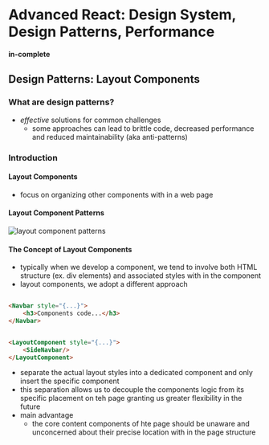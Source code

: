 # Advanced React: Design System, Design Patterns, Performance

**in-complete**

## Design Patterns: Layout Components

### What are design patterns?

- _effective_ solutions for common challenges
    - some approaches can lead to brittle code, decreased performance and reduced maintainability (aka anti-patterns)

### Introduction

#### Layout Components

- focus on organizing other components with in a web page

#### Layout Component Patterns

![layout component patterns](layout_component_patterns.jpg)

#### The Concept of Layout Components

- typically when we develop a component, we tend to involve both HTML structure (ex. div elements) and associated styles
  with in the component
- layout components, we adopt a different approach

```HTML

<Navbar style="{...}">
    <h3>Components code...</h3>
</Navbar>
```

```HTML

<LayoutComponent style="{...}">
    <SideNavbar/>
</LayoutComponent>
```

- separate the actual layout styles into a dedicated component and only insert the specific component
- this separation allows us to decouple the components logic from its specific placement on teh page granting us greater
  flexibility in the future
- main advantage
    - the core content components of hte page should be unaware and unconcerned about their precise location with in the
      page structure

<seealso>
<!--Give some related links to how-to articles-->
</seealso>

